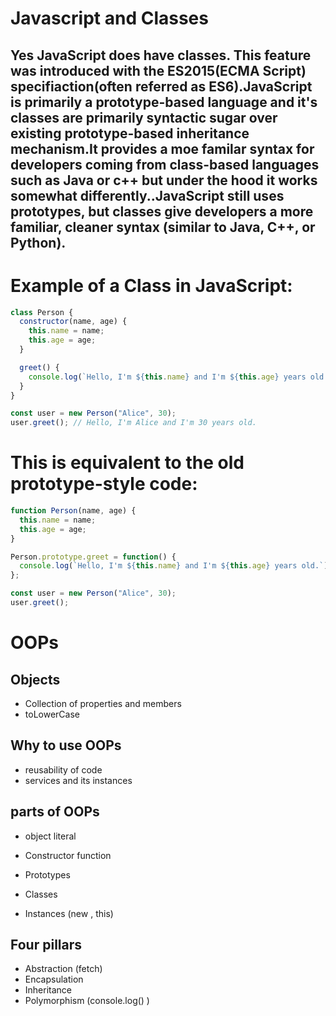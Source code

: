 # Javascript and Classes

## Yes JavaScript does have classes. This feature was introduced with the ES2015(ECMA Script) specifiaction(often referred as ES6).JavaScript is primarily a prototype-based language and it's classes are primarily syntactic sugar over existing prototype-based inheritance mechanism.It provides a moe familar syntax for developers coming from class-based languages such as Java or c++ but under the hood it works somewhat differently..JavaScript still uses prototypes, but classes give developers a more familiar, cleaner syntax (similar to Java, C++, or Python).

# Example of a Class in JavaScript:

```JavaScript
class Person {
  constructor(name, age) {
    this.name = name;
    this.age = age;
  }

  greet() {
    console.log(`Hello, I'm ${this.name} and I'm ${this.age} years old.`);
  }
}

const user = new Person("Alice", 30);
user.greet(); // Hello, I'm Alice and I'm 30 years old.
```

# This is equivalent to the old prototype-style code:

```JavaScript
function Person(name, age) {
  this.name = name;
  this.age = age;
}

Person.prototype.greet = function() {
  console.log(`Hello, I'm ${this.name} and I'm ${this.age} years old.`);
};

const user = new Person("Alice", 30);
user.greet();

```

# OOPs
## Objects
- Collection of properties and members
- toLowerCase
## Why to use OOPs
- reusability of code
- services and its instances
   

## parts of OOPs
- object literal 


- Constructor function 

- Prototypes

- Classes

- Instances (new , this)

## Four pillars

- Abstraction (fetch)
- Encapsulation 
- Inheritance 
- Polymorphism (console.log() )